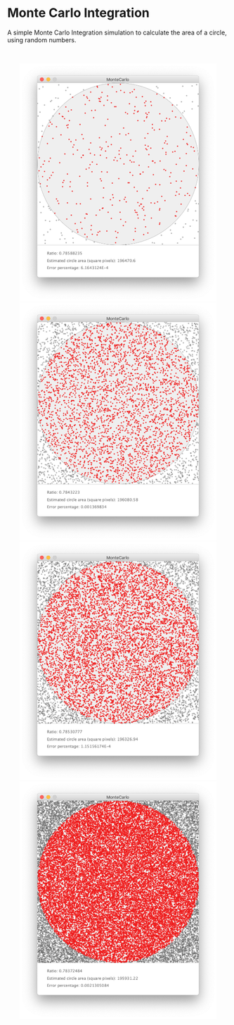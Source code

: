 # Monte Carlo Integration

A simple Monte Carlo Integration simulation to calculate the area of a circle, using random numbers.

</br>
<p align="center">
  <img src="images/screenShot-01.png" width="450px"/>
  <img src="images/screenShot-02.png" width="450px"/>
  <img src="images/screenShot-03.png" width="450px"/>
  <img src="images/screenShot-04.png" width="450px"/>
</p>
